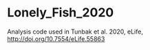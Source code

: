 # Lonely_Fish_2020
 Analysis code used in Tunbak et al. 2020, eLife, http://doi.org/10.7554/eLife.55863

